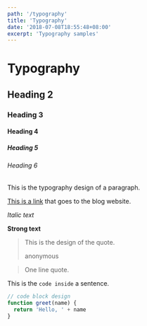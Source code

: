 ```yaml
---
path: '/typography'
title: 'Typography'
date: '2018-07-08T18:55:48+08:00'
excerpt: 'Typography samples'
---
```


# Typography

## Heading 2

### Heading 3

#### Heading 4

##### Heading 5

###### Heading 6

This is the typography design of a paragraph.

[This is a link](https://jromest.github.io/idea-blog) that goes to the blog website.

_Italic text_

**Strong text**

> This is the design
> of the quote.
>
> anonymous

> One line quote.

This is the `code inside` a sentence.

```javascript
// code block design
function greet(name) {
  return 'Hello, ' + name
}
```
